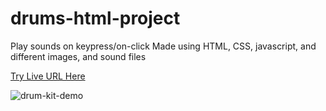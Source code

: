 # drums-html-project

Play sounds on keypress/on-click
Made using HTML, CSS, javascript, and different images, and sound files

[Try Live URL Here](https://ashutosh-nsut.github.io/drums-html-project/)   

![drum-kit-demo](demo/drum_kit_demo.gif)
